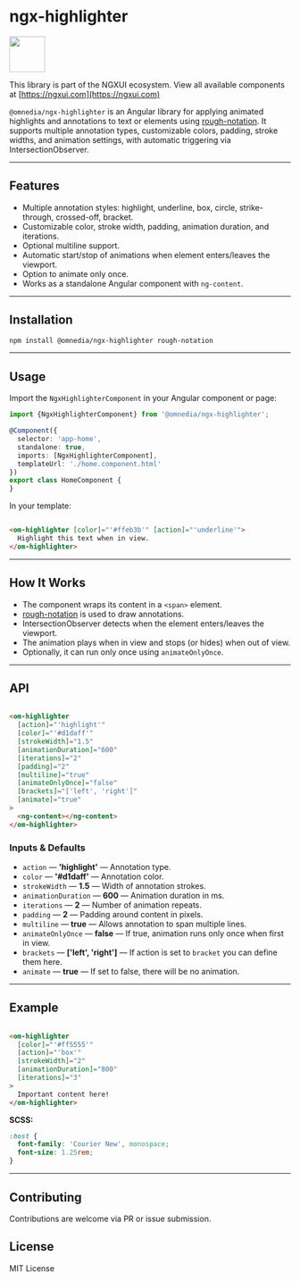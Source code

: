 # ngx-highlighter

<a href="https://ngxui.com" target="_blank" style="display: flex;gap: .5rem;align-items: center;cursor: pointer; padding: 0; height: fit-content;">
  <img src="https://ngxui.com/assets/img/ngxui-logo.png" style="width: 64px;height: 64px;">
</a>

This library is part of the NGXUI ecosystem.
View all available components at [https://ngxui.com](https://ngxui.com)

`@omnedia/ngx-highlighter` is an Angular library for applying animated highlights and annotations to text or elements using [rough-notation](https://roughnotation.com/). It supports multiple annotation types, customizable colors, padding, stroke widths, and animation settings, with automatic triggering via IntersectionObserver.

---

## Features

* Multiple annotation styles: highlight, underline, box, circle, strike-through, crossed-off, bracket.
* Customizable color, stroke width, padding, animation duration, and iterations.
* Optional multiline support.
* Automatic start/stop of animations when element enters/leaves the viewport.
* Option to animate only once.
* Works as a standalone Angular component with `ng-content`.

---

## Installation

```bash
npm install @omnedia/ngx-highlighter rough-notation
```

---

## Usage

Import the `NgxHighlighterComponent` in your Angular component or page:

```typescript
import {NgxHighlighterComponent} from '@omnedia/ngx-highlighter';

@Component({
  selector: 'app-home',
  standalone: true,
  imports: [NgxHighlighterComponent],
  templateUrl: './home.component.html'
})
export class HomeComponent {
}
```

In your template:

```html

<om-highlighter [color]="'#ffeb3b'" [action]="'underline'">
  Highlight this text when in view.
</om-highlighter>
```

---

## How It Works

* The component wraps its content in a `<span>` element.
* [rough-notation](https://roughnotation.com/) is used to draw annotations.
* IntersectionObserver detects when the element enters/leaves the viewport.
* The animation plays when in view and stops (or hides) when out of view.
* Optionally, it can run only once using `animateOnlyOnce`.

---

## API

```html

<om-highlighter
  [action]="'highlight'"
  [color]="'#d1daff'"
  [strokeWidth]="1.5"
  [animationDuration]="600"
  [iterations]="2"
  [padding]="2"
  [multiline]="true"
  [animateOnlyOnce]="false"
  [brackets]="['left', 'right']"
  [animate]="true"
>
  <ng-content></ng-content>
</om-highlighter>
```

### Inputs & Defaults

* `action` — **'highlight'** — Annotation type.
* `color` — **'#d1daff'** — Annotation color.
* `strokeWidth` — **1.5** — Width of annotation strokes.
* `animationDuration` — **600** — Animation duration in ms.
* `iterations` — **2** — Number of animation repeats.
* `padding` — **2** — Padding around content in pixels.
* `multiline` — **true** — Allows annotation to span multiple lines.
* `animateOnlyOnce` — **false** — If true, animation runs only once when first in view.
* `brackets` — **['left', 'right']** — If action is set to `bracket` you can define them here.
* `animate` — **true** — If set to false, there will be no animation.

---

## Example

```html

<om-highlighter
  [color]="'#ff5555'"
  [action]="'box'"
  [strokeWidth]="2"
  [animationDuration]="800"
  [iterations]="3"
>
  Important content here!
</om-highlighter>
```

**SCSS:**

```scss
:host {
  font-family: 'Courier New', monospace;
  font-size: 1.25rem;
}
```

---

## Contributing

Contributions are welcome via PR or issue submission.

## License

MIT License
